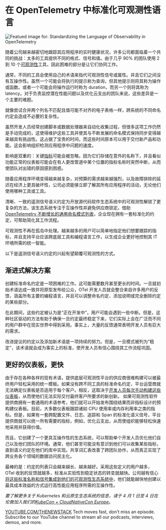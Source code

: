 # 在 OpenTelemetry 中标准化可观测性语言

![Featued image for: Standardizing the Language of Observability in OpenTelemetry](https://cdn.thenewstack.io/media/2025/03/c97cb128-dashboard-1024x576.jpg)

随着公司越来越密切地跟踪其应用程序的实时健康状况，许多公司都面临着一个共同的挑战：太多的工具提供不同的格式、信号和值。由于几乎 90% 的团队使用 2 到 10 个[可观测性](https://thenewstack.io/observability/)工具，因此困难的部分是让它们协同工作。

通常，不同的工具会使用自己的术语来指代可观测性信号或属性。并且它们之间没有互操作性。虽然一个可能会将执行的提示称为查询，但其他提示则将其称为操作或函数。或者一个可能会将操作运行时称为 duration，而另一个则将其称为 latency。对于负责监控潜在性能问题以及优化云支出的团队来说，这些差异是一个主要的难题。

就像尝试合并两个列名不匹配且值可能不对齐的电子表格一样，跨系统的不同命名约定会造成不必要的复杂性。

虽然开发人员经常创建脚本或数据处理器来自动化收集过程，但很多这项工作仍然是手动完成的，这使得维护这些工具并使其与不断发展的命名模式保持同步变得越来越具有挑战性。这占据了宝贵的时间，而这些时间原本可以用于交付新产品和功能。这会影响组织检测应用程序中问题的速度。

影响是双重的：关键[指标](https://thenewstack.io/observability-working-with-metrics-logs-and-traces/)可能会被忽略，因为它们存储在意外的名称下，并且看似功能正常的仪表板可能会在有人更改管道中某个位置的指标名称时突然中断，从而使团队对出错的原因感到困惑。

随着应用程序环境变得越来越复杂，对预算的需求越来越强烈，以及故障排除的延迟在经济上更具破坏性，公司必须能够立即了解其所有应用程序的活动，无论他们使用哪种工具或工具。

清晰、一致的遥测信号语义约定为开放源代码软件生态系统中的可观测性解锁了更复杂的方法，该生态系统专注于互操作性并避免供应商锁定。借助 [OpenTelemetry 不断增长的通用命名模式列表](https://thenewstack.io/opentelemetry-and-elastic-common-standard-comes-not-too-soon/)，企业现在拥有一套标准化的约定，可帮助简化其工作流程。

可观测性不再在孤岛中处理。越来越多的用户可以简单地指定他们想要跟踪的指标，并且支持平台应该跨底层工具和编程语言工作，以生成企业更好地控制其 IT 环境所需的统一智能。

以下是遥测信号语义约定的兴起有望颠覆可观测性的方式。

## 渐进式解决方案

创建标准命名约定是一项困难的工作。这可能需要数月甚至更长的时间。一旦就初始术语达成一致并将原型发布给公众，OTel 开发人员就会整合来自许多用户的反馈，涵盖所有主要的编程语言，并且可以调整命名约定、添加说明或完全删除约定的某些部分。

在此期间，这些约定被认为是“正在开发中”，用户可能会遇到一些中断。但是，这种社区驱动的方法有助于确保一旦约定最终稳定下来，它们实际上会在广泛而不同的用户群中在现实世界中得到采用。事实上，大量的反馈通常表明开发人员有巨大的需求。

改进提议的约定以及添加新术语是一项持续的努力。但是，一旦模式被列为“稳定”，该术语就会成为事实上的标准，使开发人员有信心围绕其工作流程巩固。

## 更好的仪表板，更快

由于存在各种各样的现有术语，提供底层可观测性平台的供应商很难构建可以被最终用户轻松采用的统一模板。如果没有跨不同工具的标准命名约定，平台运营商就无法确定仪表板是否适用于每个客户。相反，这取决于[开发人员每次手动构建这些仪表板](https://thenewstack.io/why-traditional-logging-and-observability-waste-developer-time/)，从而使他们无法实际交付最终客户所要求的新创新。
如果可观测性软件提供商拥有一套通用的术语参考，他们就可以开始发布围绕结果而非指标设计的预构建仪表板。目前，大多数仪表板跟踪诸如 CPU 使用率或内存利用率之类的指标。但是，如果有一套跨配置文件、日志、追踪和 Span 的标准化语义信号，平台提供商就可以统一所有需要的指标，例如，优化云支出，从而使组织能够轻松快速地采用并获得价值。

而且，它创建了一个更具互操作性的生态系统，可以帮助单个开发人员优化他们自己以及他们团队的环境。通常，他们甚至可能没有意识到他们可以收集某些指标，直到语义约定在他们的库中实现。共享词汇表改善了跨团队协作，从而真正实现了跨业务各个领域的数据访问民主化。

最棒的是：约定的列表只会越来越长、越来越好。采用这些定义的用户越多，OTel 收到的反馈就越多，标准从实验性到稳定状态的转变就越快。公司越有信心[将这些标准名称和信号集成到他们的可观测性生态系统中](https://thenewstack.io/continuous-integration-observability-explained/)，他们就能越快地创建以最具成本效益的方式运行高性能应用程序所需的互操作性。

*要了解更多关于 Kubernetes 和云原生生态系统的信息，请于 4 月 1 日至 4 日在伦敦加入我们的[KubeCon + CloudNativeCon Europe](https://events.linuxfoundation.org/kubecon-cloudnativecon-europe/)*。

[YOUTUBE.COM/THENEWSTACK](https://youtube.com/thenewstack?sub_confirmation=1)
Tech moves fast, don't miss an episode. Subscribe to our YouTube
channel to stream all our podcasts, interviews, demos, and more.